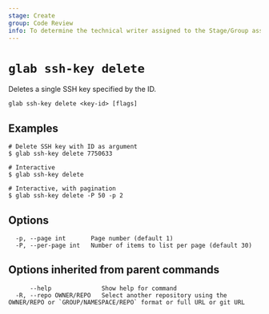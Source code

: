 ```yaml
---
stage: Create
group: Code Review
info: To determine the technical writer assigned to the Stage/Group associated with this page, see https://about.gitlab.com/handbook/product/ux/technical-writing/#assignments
---
```


<!--
This documentation is auto generated by a script.
Please do not edit this file directly. Run `make gen-docs` instead.
-->

# `glab ssh-key delete`

Deletes a single SSH key specified by the ID.

```plaintext
glab ssh-key delete <key-id> [flags]
```

## Examples

```plaintext
# Delete SSH key with ID as argument
$ glab ssh-key delete 7750633

# Interactive
$ glab ssh-key delete

# Interactive, with pagination
$ glab ssh-key delete -P 50 -p 2
```

## Options

```plaintext
  -p, --page int       Page number (default 1)
  -P, --per-page int   Number of items to list per page (default 30)
```

## Options inherited from parent commands

```plaintext
      --help              Show help for command
  -R, --repo OWNER/REPO   Select another repository using the OWNER/REPO or `GROUP/NAMESPACE/REPO` format or full URL or git URL
```
